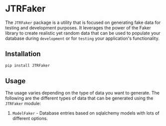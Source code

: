 # JTRFaker

The `JTRFaker` package is a utility that is focused on generating fake data for testing and
development purposes. It leverages the power of the Faker library to create realistic yet
random data that can be used to populate your database during `development` or for
`testing` your application's functionality.

## Installation

```bash
pip install JTRFaker
```

## Usage

The usage varies depending on the type of data you want to generate. The following are the
different types of data that can be generated using the `JTRFaker` module:

1. `ModelFaker` - Database entries based on sqlalchemy models with lots of different options. 
